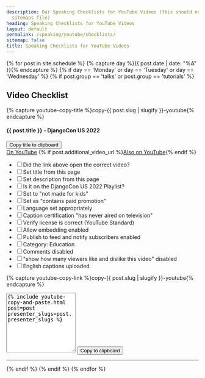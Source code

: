 ```yaml
---
description: Our Speaking Checklists for YouTube Videos (this should not be in our
  sitemaps file)
heading: Speaking Checklists for YouTube Videos
layout: default
permalink: /speaking/youtube/checklists/
sitemap: false
title: Speaking Checklists for YouTube Videos
---
```


<script src="https://cdn.tailwindcss.com"></script>

{% for post in site.schedule %}
{% capture day %}{{ post.date | date: "%A" }}{% endcapture %}
{% if day == 'Monday' or day == 'Tuesday' or day == 'Wednesday' %}
{% if post.group == 'talks' or post.group == 'tutorials' %}
<div class="event-byline">
<h2>Video Checklist</h2>

{% capture youtube-copy-title %}copy-{{ post.slug | slugify }}-youtube{% endcapture %}

<h4><!--{{ post.date | date: "%b %d %l:%M %p %Z" }} - --><div id="{{ youtube-copy-title }}">{{ post.title }} - DjangoCon US 2022</div></h4>

<button class="btn bg-blue-200 border-solid border-2 border-grey-800 rounded-lg px-2 py-1" data-clipboard-action="copy" data-clipboard-target="#{{ youtube-copy-title }}">
Copy title to clipboard
</button>

<div>
  <a href="{{ post.video_url }}">On YouTube</a>
  {% if post.additional_video_url %}<a href="{{ post.additional_video_url }}">Also on YouTube</a>{% endif %}
</div>

<ul>
  <li><input type="checkbox">Did the link above open the correct video?</li>
  <li><input type="checkbox">Set title from this page</li>
  <li><input type="checkbox">Set description from this page</li>
  <li><input type="checkbox">Is it on the DjangoCon US 2022 Playlist?</li>
  <li><input type="checkbox">Set to "not made for kids"</li>
  <li><input type="checkbox">Set as "contains paid promotion"</li>
  <li><input type="checkbox">Language set appropriately</li>
  <li><input type="checkbox">Caption certification "has never aired on television"</li>
  <li><input type="checkbox">Verify license is correct (YouTube Standard)</li>
  <li><input type="checkbox">Allow embedding enabled</li>
  <li><input type="checkbox">Publish to feed and notify subscribers enabled</li>
  <li><input type="checkbox">Category: Education</li>
  <li><input type="checkbox">Comments disabled</li>
  <li><input type="checkbox">"show how many viewers like and dislike this video" disabled</li>
  <li><input type="checkbox">English captions uploaded</li>
</ul>

{% capture youtube-copy-link %}copy-{{ post.slug | slugify }}-youtube{% endcapture %}

<textarea rows="10" id="{{ youtube-copy-link }}">
{% include youtube-copy-and-paste.html post=post presenter_slugs=post.presenter_slugs %}
</textarea>

<button class="btn border" data-clipboard-action="copy" data-clipboard-target="#{{ youtube-copy-link }}">
Copy to clipboard
</button>
</div>
<hr>
{% endif %}
{% endif %}
{% endfor %}

<script src="https://cdnjs.cloudflare.com/ajax/libs/clipboard.js/2.0.4/clipboard.min.js"></script>
<script>
new ClipboardJS('.btn');
</script>
